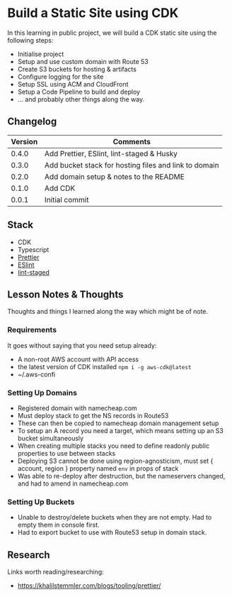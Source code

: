 # Build a Static Site using CDK

In this learning in public project, we will build a CDK static site using the following steps:

- Initialise project
- Setup and use custom domain with Route 53
- Create S3 buckets for hosting & artifacts
- Configure logging for the site
- Setup SSL using ACM and CloudFront
- Setup a Code Pipeline to build and deploy
- ... and probably other things along the way.

## Changelog

| Version | Comments                                              |
| ------- | ----------------------------------------------------- |
| 0.4.0   | Add Prettier, ESlint, lint-staged & Husky             |
| 0.3.0   | Add bucket stack for hosting files and link to domain |
| 0.2.0   | Add domain setup & notes to the README                |
| 0.1.0   | Add CDK                                               |
| 0.0.1   | Initial commit                                        |

## Stack

- CDK
- Typescript
- [Prettier](https://prettier.io/)
- [ESlint](https://eslint.org/)
- [lint-staged](https://github.com/okonet/lint-staged)

## Lesson Notes & Thoughts

Thoughts and things I learned along the way which might be of note.

### Requirements

It goes without saying that you need setup already:

- A non-root AWS account with API access
- the latest version of CDK installed `npm i -g aws-cdk@latest`
- ~/.aws-confi

### Setting Up Domains

- Registered domain with namecheap.com
- Must deploy stack to get the NS records in Route53
- These can then be copied to namecheap domain management setup
- To setup an A record you need a target, which means setting up an S3 bucket simultaneously
- When creating multiple stacks you need to define readonly public properties to use between stacks
- Deploying S3 cannot be done using region-agnosticism, must set { account, region } property named `env` in props of stack
- Was able to re-deploy after destruction, but the nameservers changed, and had to amend in namecheap.com

### Setting Up Buckets

- Unable to destroy/delete buckets when they are not empty. Had to empty them in console first.
- Had to export bucket to use with Route53 setup in domain stack.

## Research

Links worth reading/researching:

- https://khalilstemmler.com/blogs/tooling/prettier/
